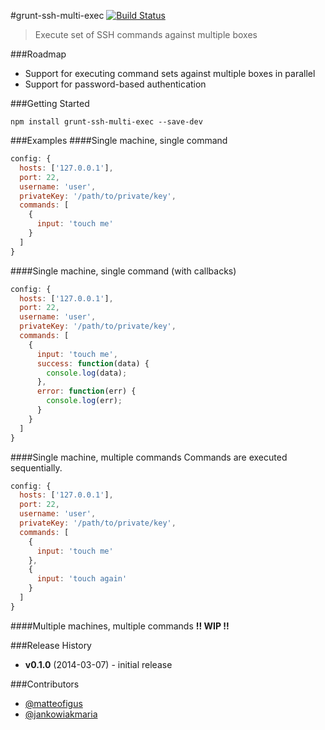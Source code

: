 #grunt-ssh-multi-exec [![Build Status](https://travis-ci.org/ArnoldZokas/grunt-ssh-multi-exec.png?branch=master)](https://travis-ci.org/ArnoldZokas/grunt-ssh-multi-exec)
> Execute set of SSH commands against multiple boxes

###Roadmap
* Support for executing command sets against multiple boxes in parallel
* Support for password-based authentication

###Getting Started
```shell
npm install grunt-ssh-multi-exec --save-dev
```

###Examples
####Single machine, single command
```js
config: {
  hosts: ['127.0.0.1'],
  port: 22,
  username: 'user',
  privateKey: '/path/to/private/key',
  commands: [
    {
      input: 'touch me'
    }
  ]
}
```

####Single machine, single command (with callbacks)
```js
config: {
  hosts: ['127.0.0.1'],
  port: 22,
  username: 'user',
  privateKey: '/path/to/private/key',
  commands: [
    {
      input: 'touch me',
      success: function(data) {
        console.log(data);
      },
      error: function(err) {
        console.log(err);
      }
    }
  ]
}
```

####Single machine, multiple commands
Commands are executed sequentially.
```js
config: {
  hosts: ['127.0.0.1'],
  port: 22,
  username: 'user',
  privateKey: '/path/to/private/key',
  commands: [
    {
      input: 'touch me'
    },
    {
      input: 'touch again'
    }
  ]
}
```

####Multiple machines, multiple commands
**!! WIP !!**

###Release History
* **v0.1.0** (2014-03-07) - initial release

###Contributors
* [@matteofigus](https://github.com/matteofigus)
* [@jankowiakmaria](https://github.com/jankowiakmaria)
